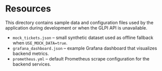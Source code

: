# Resources

This directory contains sample data and configuration files used by the
application during development or when the GLPI API is unavailable.

- `mock_tickets.json` – small synthetic dataset used as offline fallback when
  `USE_MOCK_DATA=true`.
- `grafana_dashboard.json` – example Grafana dashboard that visualizes backend
  metrics.
- `prometheus.yml` – default Prometheus scrape configuration for the backend
  services.
